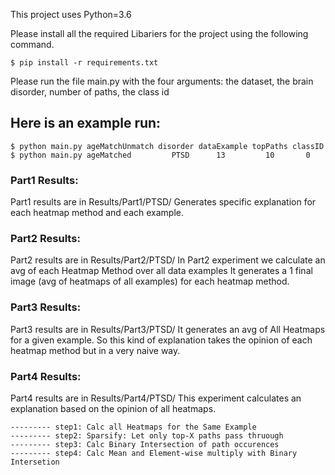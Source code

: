 
This project uses Python=3.6

Please install all the required Libariers for the project using the following command.

    $ pip install -r requirements.txt 

Please run the file main.py with the four arguments: the dataset, the brain disorder, number of paths, the class id

<h2>Here is an example run:</h2>

    $ python main.py ageMatchUnmatch disorder dataExample topPaths classID
	$ python main.py ageMatched         PTSD      13         10       0



<h3>Part1 Results:</h3>
    Part1 results are in Results/Part1/PTSD/
    Generates specific explanation for each heatmap method and each example.


<h3>Part2 Results:</h3>
    Part2 results are in Results/Part2/PTSD/
    In Part2 experiment we calculate an avg of each Heatmap Method over all data examples
    It generates a 1 final image (avg of heatmaps of all examples) for each heatmap method.

<h3>Part3 Results:</h3>
    Part3 results are in Results/Part3/PTSD/
    It generates an avg of All Heatmaps for a given example. So this kind of explanation takes the opinion of each heatmap method but in a very naive way.

<h3>Part4 Results:</h3>
    Part4 results are in Results/Part4/PTSD/
    This experiment calculates an explanation based on the opinion of all heatmaps.

    --------- step1: Calc all Heatmaps for the Same Example
    --------- step2: Sparsify: Let only top-X paths pass thruough
    --------- step3: Calc Binary Intersection of path occurences
    --------- step4: Calc Mean and Element-wise multiply with Binary Intersetion